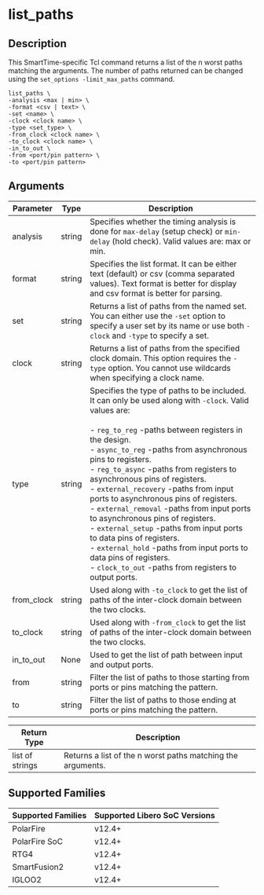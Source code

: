 # list_paths

## Description

This SmartTime-specific Tcl command returns a list of the n worst paths matching the arguments. The number of paths returned can be changed using the `set_options -limit_max_paths` <value> command.

```
list_paths \
-analysis <max | min> \
-format <csv | text> \
-set <name> \
-clock <clock name> \
-type <set_type> \
-from_clock <clock name> \
-to_clock <clock name> \
-in_to_out \
-from <port/pin pattern> \
-to <port/pin pattern>
```

## Arguments

|Parameter|Type|Description|
|---------|----|-----------|
|analysis|string|Specifies whether the timing analysis is done for `max-delay` (setup check) or `min-delay` (hold check). Valid values are: max or min.|
|format|string|Specifies the list format. It can be either text (default) or csv (comma separated values). Text format is better for display and csv format is better for parsing.|
|set|string|Returns a list of paths from the named set. You can either use the `-set` option to specify a user set by its name or use both `-clock` and `-type` to specify a set.|
|clock|string|Returns a list of paths from the specified clock domain. This option requires the `-type` option. You cannot use wildcards when specifying a clock name.|
|type|string|Specifies the type of paths to be included. It can only be used along with `-clock`. Valid values are: <br /><br />-   `reg_to_reg` -paths between registers in the design. <br />-   `async_to_reg` -paths from asynchronous pins to registers.<br />-   `reg_to_async` -paths from registers to asynchronous pins of registers.<br />-   `external_recovery` -paths from input ports to asynchronous pins of registers.<br />-   `external_removal` -paths from input ports to asynchronous pins of registers.<br />-   `external_setup` -paths from input ports to data pins of registers.<br />-   `external_hold` -paths from input ports to data pins of registers.<br />-   `clock_to_out` -paths from registers to output ports.|
|from_clock|string|Used along with `-to_clock` to get the list of paths of the inter-clock domain between the two clocks.|
|to_clock|string|Used along with `-from_clock` to get the list of paths of the inter-clock domain between the two clocks.|
|in_to_out|None|Used to get the list of path between input and output ports.|
|from|string|Filter the list of paths to those starting from ports or pins matching the pattern.|
|to|string|Filter the list of paths to those ending at ports or pins matching the pattern.|

|Return Type|Description|
|-----------|-----------|
|list of strings|Returns a list of the n worst paths matching the arguments.|

## Supported Families

|Supported Families|Supported Libero SoC Versions|
|------------------|-----------------------------|
|PolarFire|v12.4+|
|PolarFire SoC|v12.4+|
|RTG4|v12.4+|
|SmartFusion2|v12.4+|
|IGLOO2|v12.4+|
